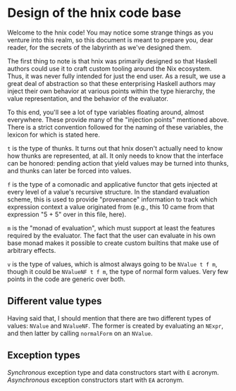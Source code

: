 # Design of the hnix code base

Welcome to the hnix code! You may notice some strange things as you venture
into this realm, so this document is meant to prepare you, dear reader, for
the secrets of the labyrinth as we've designed them.

The first thing to note is that hnix was primarily designed so that Haskell
authors could use it to craft custom tooling around the Nix ecosystem. Thus,
it was never fully intended for just the end user. As a result, we use a great
deal of abstraction so that these enterprising Haskell authors may inject
their own behavior at various points within the type hierarchy, the value
representation, and the behavior of the evaluator.

To this end, you'll see a lot of type variables floating around, almost
everywhere. These provide many of the "injection points" mentioned above.
There is a strict convention followed for the naming of these variables, the
lexicon for which is stated here.

`t` is the type of thunks. It turns out that hnix dosen't actually need to
know how thunks are represented, at all. It only needs to know that the
interface can be honored: pending action that yield values may be turned into
thunks, and thunks can later be forced into values.

`f` is the type of a comonadic and applicative functor that gets injected at
every level of a value's recursive structure. In the standard evaluation
scheme, this is used to provide "provenance" information to track which
expression context a value originated from (e.g., this 10 came from that
expression "5 + 5" over in this file, here).

`m` is the "monad of evaluation", which must support at least the features
required by the evaluator. The fact that the user can evaluate in his own base
monad makes it possible to create custom builtins that make use of arbitrary
effects.

`v` is the type of values, which is almost always going to be `NValue t f m`,
though it could be `NValueNF t f m`, the type of normal form values. Very few
points in the code are generic over both.

## Different value types

Having said that, I should mention that there are two different types of
values: `NValue` and `NValueNF`. The former is created by evaluating an
`NExpr`, and then latter by calling `normalForm` on an `NValue`.

## Exception types

*Synchronous* exception type and data constructors start with `E` acronym.
*Asynchronous* exception constructors start with `EA` acronym.
